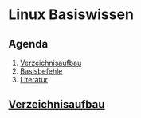 # Linux Basiswissen 


## Agenda
  1. [Verzeichnisaufbau](verzeichnisaufbau.md) 
  2. [Basisbefehle](basisbefehle.md)
  3. [Literatur](literatur.md) 


<div class="page-break"></div>

## [Verzeichnisaufbau](verzeichnisaufbau.md) 
